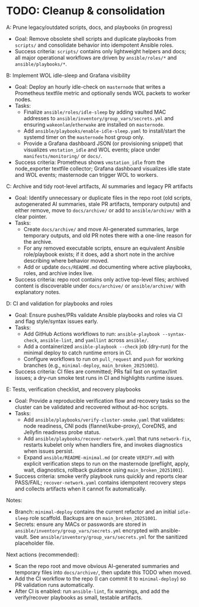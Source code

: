 # TODO: Cleanup & consolidation

A: Prune legacy/outdated scripts, docs, and playbooks (in progress)
- Goal: Remove obsolete shell scripts and duplicate playbooks from `scripts/` and consolidate behavior into idempotent Ansible roles.
- Success criteria: `scripts/` contains only lightweight helpers and docs; all major operational workflows are driven by `ansible/roles/*` and `ansible/playbooks/*`.


B: Implement WOL idle-sleep and Grafana visibility
- Goal: Deploy an hourly idle-check on `masternode` that writes a Prometheus textfile metric and optionally sends WOL packets to worker nodes.
- Tasks:
  - Finalize `ansible/roles/idle-sleep` by adding vaulted MAC addresses to `ansible/inventory/group_vars/secrets.yml` and ensuring `wakeonlan`/`etherwake` are installed on `masternode`.
  - Add `ansible/playbooks/enable-idle-sleep.yaml` to install/start the systemd timer on the `masternode` host group only.
  - Provide a Grafana dashboard JSON (or provisioning snippet) that visualizes `vmstation_idle` and WOL events; place under `manifests/monitoring/` or `docs/`.
- Success criteria: Prometheus shows `vmstation_idle` from the node_exporter textfile collector; Grafana dashboard visualizes idle state and WOL events; masternode can trigger WOL to workers.


C: Archive and tidy root-level artifacts, AI summaries and legacy PR artifacts
- Goal: Identify unnecessary or duplicate files in the repo root (old scripts, autogenerated AI summaries, stale PR artifacts, temporary outputs) and either remove, move to `docs/archive/` or add to `ansible/archive/` with a clear pointer.
- Tasks:
  - Create `docs/archive/` and move AI-generated summaries, large temporary outputs, and old PR notes there with a one-line reason for the archive.
  - For any removed executable scripts, ensure an equivalent Ansible role/playbook exists; if it does, add a short note in the archive describing where behavior moved.
  - Add or update `docs/README.md` documenting where active playbooks, roles, and archive index live.
- Success criteria: repo root contains only active top-level files; archived content is discoverable under `docs/archive/` or `ansible/archive/` with explanatory notes.


D: CI and validation for playbooks and roles
- Goal: Ensure pushes/PRs validate Ansible playbooks and roles via CI and flag style/syntax issues early.
- Tasks:
  - Add GitHub Actions workflows to run: `ansible-playbook --syntax-check`, `ansible-lint`, and `yamllint` across `ansible/`.
  - Add a containerized `ansible-playbook --check` job (dry-run) for the minimal deploy to catch runtime errors in CI.
  - Configure workflows to run on `pull_request` and `push` for working branches (e.g., `minimal-deploy`, `main_broken_20251001`).
- Success criteria: CI files are committed; PRs fail fast on syntax/lint issues; a dry-run smoke test runs in CI and highlights runtime issues.


E: Tests, verification checklist, and recovery playbooks
- Goal: Provide a reproducible verification flow and recovery tasks so the cluster can be validated and recovered without ad-hoc scripts.
- Tasks:
  - Add `ansible/playbooks/verify-cluster-smoke.yaml` that validates: node readiness, CNI pods (flannel/kube-proxy), CoreDNS, and Jellyfin readiness probe status.
  - Add `ansible/playbooks/recover-network.yaml` that runs `network-fix`, restarts kubelet only when handlers fire, and invokes diagnostics when issues persist.
  - Expand `ansible/README-minimal.md` (or create `VERIFY.md`) with explicit verification steps to run on the masternode (preflight, apply, wait, diagnostics, rollback guidance using `main_broken_20251001`).
- Success criteria: smoke verify playbook runs quickly and reports clear PASS/FAIL; `recover-network.yaml` contains idempotent recovery steps and collects artifacts when it cannot fix automatically.


Notes:
- Branch: `minimal-deploy` contains the current refactor and an initial `idle-sleep` role scaffold. Backups are on `main_broken_20251001`.
- Secrets: ensure any MACs or passwords are stored in `ansible/inventory/group_vars/secrets.yml` encrypted with ansible-vault. See `ansible/inventory/group_vars/secrets.yml` for the sanitized placeholder file.

Next actions (recommended):
- Scan the repo root and move obvious AI-generated summaries and temporary files into `docs/archive/`, then update this TODO when moved.
- Add the CI workflow to the repo (I can commit it to `minimal-deploy`) so PR validation runs automatically.
- After CI is enabled: run `ansible-lint`, fix warnings, and add the verify/recover playbooks as small, testable artifacts.
